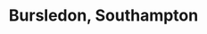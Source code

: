 ---
title: Bursledon, Southampton
url: /bursledon-southampton/
latitude: 50.89
longitude: -1.316
---